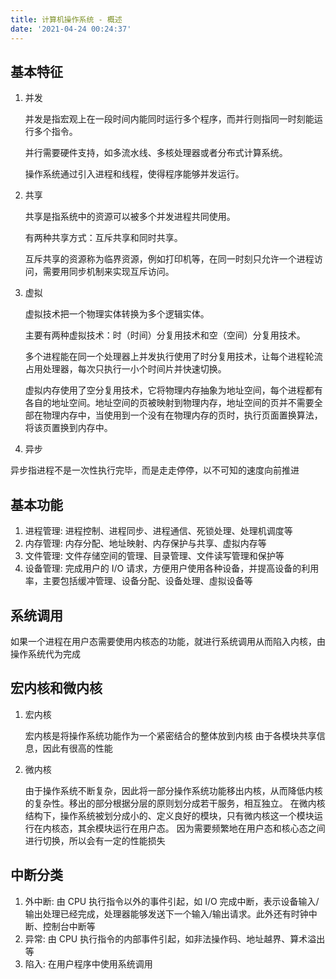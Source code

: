 ```yaml
---
title: 计算机操作系统 - 概述
date: '2021-04-24 00:24:37'
---
```


## 基本特征

1. 并发

    并发是指宏观上在一段时间内能同时运行多个程序，而并行则指同一时刻能运行多个指令。

    并行需要硬件支持，如多流水线、多核处理器或者分布式计算系统。

    操作系统通过引入进程和线程，使得程序能够并发运行。

2. 共享

    共享是指系统中的资源可以被多个并发进程共同使用。

    有两种共享方式：互斥共享和同时共享。

    互斥共享的资源称为临界资源，例如打印机等，在同一时刻只允许一个进程访问，需要用同步机制来实现互斥访问。

3. 虚拟

    虚拟技术把一个物理实体转换为多个逻辑实体。

    主要有两种虚拟技术：时（时间）分复用技术和空（空间）分复用技术。

    多个进程能在同一个处理器上并发执行使用了时分复用技术，让每个进程轮流占用处理器，每次只执行一小个时间片并快速切换。

    虚拟内存使用了空分复用技术，它将物理内存抽象为地址空间，每个进程都有各自的地址空间。地址空间的页被映射到物理内存，地址空间的页并不需要全部在物理内存中，当使用到一个没有在物理内存的页时，执行页面置换算法，将该页置换到内存中。

4. 异步

异步指进程不是一次性执行完毕，而是走走停停，以不可知的速度向前推进

## 基本功能

1. 进程管理: 进程控制、进程同步、进程通信、死锁处理、处理机调度等
2. 内存管理: 内存分配、地址映射、内存保护与共享、虚拟内存等
3. 文件管理: 文件存储空间的管理、目录管理、文件读写管理和保护等
4. 设备管理: 完成用户的 I/O 请求，方便用户使用各种设备，并提高设备的利用率，主要包括缓冲管理、设备分配、设备处理、虛拟设备等

## 系统调用

如果一个进程在用户态需要使用内核态的功能，就进行系统调用从而陷入内核，由操作系统代为完成

## 宏内核和微内核

1. 宏内核

    宏内核是将操作系统功能作为一个紧密结合的整体放到内核
    由于各模块共享信息，因此有很高的性能

2. 微内核

    由于操作系统不断复杂，因此将一部分操作系统功能移出内核，从而降低内核的复杂性。移出的部分根据分层的原则划分成若干服务，相互独立。
    在微内核结构下，操作系统被划分成小的、定义良好的模块，只有微内核这一个模块运行在内核态，其余模块运行在用户态。
    因为需要频繁地在用户态和核心态之间进行切换，所以会有一定的性能损失

## 中断分类

1. 外中断: 由 CPU 执行指令以外的事件引起，如 I/O 完成中断，表示设备输入/输出处理已经完成，处理器能够发送下一个输入/输出请求。此外还有时钟中断、控制台中断等
2. 异常: 由 CPU 执行指令的内部事件引起，如非法操作码、地址越界、算术溢出等
3. 陷入: 在用户程序中使用系统调用
